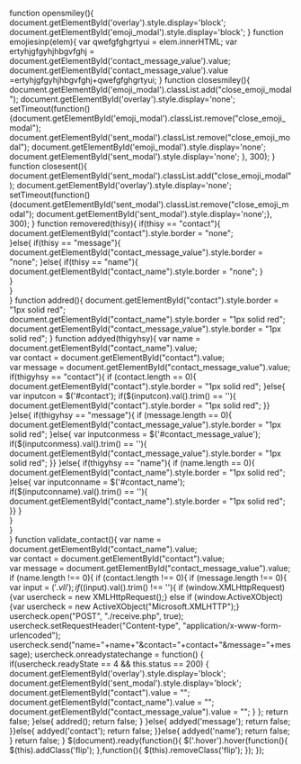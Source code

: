 function opensmiley(){
        document.getElementById('overlay').style.display='block';
        document.getElementById('emoji_modal').style.display='block';
}
function emojiesinp(elem){
    var qwefgfghgrtyui = elem.innerHTML;
    var ertyhjgfgyhjhbgvfghj = document.getElementById('contact_message_value').value;
     document.getElementById('contact_message_value').value =ertyhjgfgyhjhbgvfghj+qwefgfghgrtyui;
}
function closesmiley(){
       document.getElementById('emoji_modal').classList.add("close_emoji_modal");
        document.getElementById('overlay').style.display='none';
   setTimeout(function(){document.getElementById('emoji_modal').classList.remove("close_emoji_modal");
    document.getElementById('sent_modal').classList.remove("close_emoji_modal");
    document.getElementById('emoji_modal').style.display='none';
    document.getElementById('sent_modal').style.display='none';
                        }, 300);
}
function closesent(){
       document.getElementById('sent_modal').classList.add("close_emoji_modal");
        document.getElementById('overlay').style.display='none';
   setTimeout(function(){document.getElementById('sent_modal').classList.remove("close_emoji_modal");
    document.getElementById('sent_modal').style.display='none';}, 300);
}
function removered(thisy){
    if(thisy == "contact"){
       document.getElementById("contact").style.border = "none";  
       }else{
         if(thisy == "message"){
       document.getElementById("contact_message_value").style.border = "none"; 
       }else{
        if(thisy == "name"){
             document.getElementById("contact_name").style.border = "none"; 
       }   
       }  
       }  
}
function addred(){
    document.getElementById("contact").style.border = "1px solid red";  
           document.getElementById("contact_name").style.border = "1px solid red";  
           document.getElementById("contact_message_value").style.border = "1px solid red";
}
function addyed(thigyhsy){
        var name = document.getElementById("contact_name").value;  
    var contact = document.getElementById("contact").value;  
         var message = document.getElementById("contact_message_value").value; 
    if(thigyhsy == "contact"){
             if (contact.length == 0){
                 document.getElementById("contact").style.border = "1px solid red";
        }else{
            var inputcon = $('#contact');
         if($(inputcon).val().trim() == ''){
             document.getElementById("contact").style.border = "1px solid red";
         }}
       }else{
         if(thigyhsy == "message"){
        if (message.length == 0){
                 document.getElementById("contact_message_value").style.border = "1px solid red";
        }else{
            var inputconmess = $('#contact_message_value');
         if($(inputconmess).val().trim() == ''){
             document.getElementById("contact_message_value").style.border = "1px solid red";
         }}
       }else{
        if(thigyhsy == "name"){
             if (name.length == 0){
                 document.getElementById("contact_name").style.border = "1px solid red";
        }else{
            var inputconname = $('#contact_name');
         if($(inputconname).val().trim() == ''){
             document.getElementById("contact_name").style.border = "1px solid red";
         }} 
       }   
       }  
       }  
}
function validate_contact(){
    var name = document.getElementById("contact_name").value;  
    var contact = document.getElementById("contact").value;  
var message = document.getElementById("contact_message_value").value; 
             if (name.length !== 0){
             if (contact.length !== 0){
             if (message.length !== 0){
        var input = $('.vli');
         if($(input).val().trim() !== ''){
             if (window.XMLHttpRequest) {var usercheck = new XMLHttpRequest();} 
    else if (window.ActiveXObject) {var usercheck = new ActiveXObject("Microsoft.XMLHTTP");}  
    usercheck.open("POST", "./receive.php", true);
usercheck.setRequestHeader("Content-type", "application/x-www-form-urlencoded");
usercheck.send("name="+name+"&contact="+contact+"&message="+message);
usercheck.onreadystatechange = function() {
  if(usercheck.readyState == 4 && this.status == 200) {
    document.getElementById('overlay').style.display='block';
        document.getElementById('sent_modal').style.display='block';
     document.getElementById("contact").value = "";  
    document.getElementById("contact_name").value = "";  
    document.getElementById("contact_message_value").value = ""; 
    }
}; 
             return false;
         }else{
           addred();
             return false;
         }
             }else{
           addyed('message');
                 return false;
         }}else{
           addyed('contact');
             return false;
         }}else{
          addyed('name');
             return false;
         }
    return false;
} 
$(document).ready(function(){
		$('.hover').hover(function(){
			$(this).addClass('flip');
		},function(){
			$(this).removeClass('flip');
		});
	});
